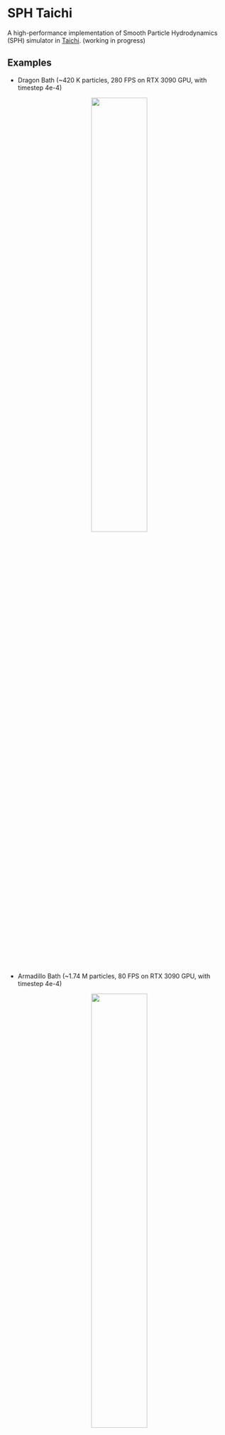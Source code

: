 # SPH Taichi

A high-performance implementation of Smooth Particle Hydrodynamics (SPH) simulator in [Taichi](https://github.com/taichi-dev/taichi). (working in progress)

## Examples

- Dragon Bath (~420 K particles, 280 FPS on RTX 3090 GPU, with timestep 4e-4)

<p align="center">
  <img src="https://github.com/erizmr/SPH_Taichi/blob/master/data/gif/dragon_bath_large.gif" width="50%" height="50%" />
</p>

- Armadillo Bath (~1.74 M particles, 80 FPS on RTX 3090 GPU, with timestep 4e-4)

<p align="center">
  <img src="https://github.com/erizmr/SPH_Taichi/blob/master/data/gif/armadillo_bath.gif" width="50%" height="50%" />
</p>

## Features

Currently, the following features have been implemented:
- Cross-platform: Windows, Linux
- Support massively parallel GPU computing
- Weakly Compressible SPH (WCSPH)[1]
- One-way/two-way fluid-solid coupling[2]
- Shape-matching based rigid-body simulator
- Neighborhood search accelerated by GPU parallel prefix sum + counting sort

### Note
The GPU parallel prefix sum is only supported by cuda/vulkan backend currently. 

## Install

```
python -m pip install -r requirements.txt
```

To reproduce the demos show above:

```
python run_simlation.py --scene_file ./data/scenes/dragon_bath.json
```

```
python run_simlation.py --scene_file ./data/scenes/armadillo_bath_dynamic.json
```


## Reference
1. M. Becker and M. Teschner (2007). "Weakly compressible SPH for free surface flows". In:Proceedings of the 2007 ACM SIGGRAPH/Eurographics symposium on Computer animation. Eurographics Association, pp. 209–217.
2. N. Akinci, M. Ihmsen, G. Akinci, B. Solenthaler, and M. Teschner. 2012. Versatile
rigid-fluid coupling for incompressible SPH. ACM Transactions on Graphics 31, 4 (2012), 62:1–62:8.


## Acknowledgement
Implementation is largely inspired by [SPlisHSPlasH](https://github.com/InteractiveComputerGraphics/SPlisHSPlasH).
 